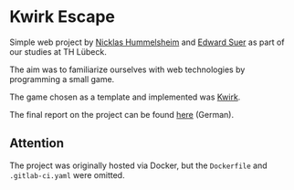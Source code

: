 # Kwirk Escape

Simple web project by [Nicklas Hummelsheim](https://github.com/hummelsheim) and [Edward Suer](https://github.com/Eddix3) as part of our studies at TH Lübeck.

The aim was to familiarize ourselves with web technologies by programming a small game.

The game chosen as a template and implemented was [Kwirk](https://en.wikipedia.org/wiki/Kwirk).

The final report on the project can be found [here](/doc/Kwirk%20Escape.pdf) (German).

## Attention

The project was originally hosted via Docker, but the `Dockerfile` and `.gitlab-ci.yaml` were omitted.
